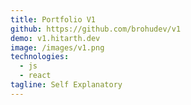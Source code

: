 ```yaml
---
title: Portfolio V1
github: https://github.com/brohudev/v1
demo: v1.hitarth.dev
image: /images/v1.png
technologies:
  - js
  - react
tagline: Self Explanatory
---
```

